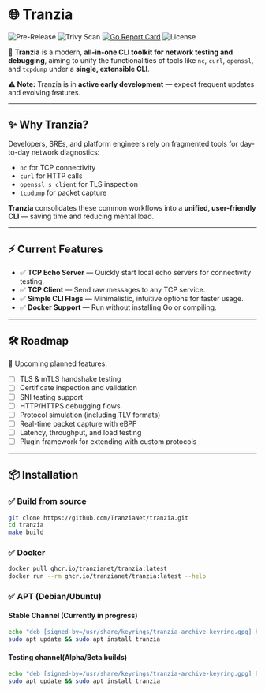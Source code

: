 # 🌐 Tranzia

![Pre-Release](https://img.shields.io/github/release-pre/TranziaNet/tranzia)
![Trivy Scan](https://github.com/TranziaNet/tranzia/actions/workflows/trivy-scan.yml/badge.svg)
[![Go Report Card](https://goreportcard.com/badge/github.com/TranziaNet/tranzia)](https://goreportcard.com/report/github.com/TranziaNet/tranzia)
![License](https://img.shields.io/github/license/TranziaNet/tranzia)

🚀 **Tranzia** is a modern, **all-in-one CLI toolkit for network testing and debugging**, aiming to unify the functionalities of tools like `nc`, `curl`, `openssl`, and `tcpdump` under a **single, extensible CLI**.

**⚠️ Note:** Tranzia is in **active early development** — expect frequent updates and evolving features.

---

## ✨ Why Tranzia?

Developers, SREs, and platform engineers rely on fragmented tools for day-to-day network diagnostics:
- `nc` for TCP connectivity
- `curl` for HTTP calls
- `openssl s_client` for TLS inspection
- `tcpdump` for packet capture

**Tranzia** consolidates these common workflows into a **unified, user-friendly CLI** — saving time and reducing mental load.

---

## ⚡ Current Features

- ✅ **TCP Echo Server** — Quickly start local echo servers for connectivity testing.
- ✅ **TCP Client** — Send raw messages to any TCP service.
- ✅ **Simple CLI Flags** — Minimalistic, intuitive options for faster usage.
- ✅ **Docker Support** — Run without installing Go or compiling.

---

## 🛠 Roadmap

🚧 Upcoming planned features:
- [ ] TLS & mTLS handshake testing
- [ ] Certificate inspection and validation
- [ ] SNI testing support
- [ ] HTTP/HTTPS debugging flows
- [ ] Protocol simulation (including TLV formats)
- [ ] Real-time packet capture with eBPF
- [ ] Latency, throughput, and load testing
- [ ] Plugin framework for extending with custom protocols

---

## 📦 Installation

### ✅ Build from source

```bash
git clone https://github.com/TranziaNet/tranzia.git
cd tranzia
make build
```

### ✅ Docker

```bash
docker pull ghcr.io/tranzianet/tranzia:latest
docker run --rm ghcr.io/tranzianet/tranzia:latest --help
```

### ✅ APT (Debian/Ubuntu)

#### Stable Channel (Currently in progress)

```bash
echo "deb [signed-by=/usr/share/keyrings/tranzia-archive-keyring.gpg] https://tranzianet.github.io/tranzia-apt-repo stable main" | sudo tee /etc/apt/sources.list.d/tranzia.list
sudo apt update && sudo apt install tranzia
```

#### Testing channel(Alpha/Beta builds)
```bash
echo "deb [signed-by=/usr/share/keyrings/tranzia-archive-keyring.gpg] https://tranzianet.github.io/tranzia-apt-repo testing main" | sudo tee /etc/apt/sources.list.d/tranzia-testing.list
sudo apt update && sudo apt install tranzia
```
